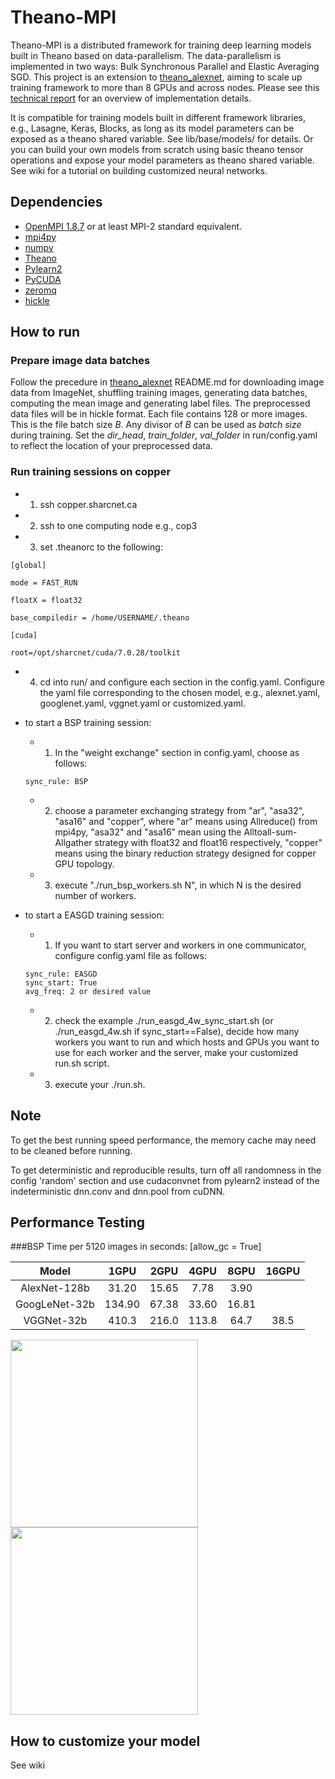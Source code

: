 # Theano-MPI
Theano-MPI is a distributed framework for training deep learning models built in Theano based on data-parallelism. 
The data-parallelism is implemented in two ways: Bulk Synchronous Parallel and Elastic Averaging SGD. This project is an extension to [theano_alexnet](https://github.com/uoguelph-mlrg/theano_alexnet), aiming to scale up training framework to more than 8 GPUs and across nodes. Please see this [technical report](http://arxiv.org/abs/1605.08325) for an overview of implementation details.

It is compatible for training models built in different framework libraries, e.g., Lasagne, Keras, Blocks, as long as its model parameters can be exposed as a theano shared variable. See lib/base/models/ for details. Or you can build your own models from scratch using basic theano tensor operations and expose your model parameters as theano shared variable. See wiki for a tutorial on building customized neural networks.



## Dependencies
* [OpenMPI 1.8.7](http://www.open-mpi.org/) or at least MPI-2 standard equivalent.
* [mpi4py](https://pypi.python.org/pypi/mpi4py)
* [numpy](http://www.numpy.org/)
* [Theano](http://deeplearning.net/software/theano/)
* [Pylearn2](http://deeplearning.net/software/pylearn2/)
* [PyCUDA](http://mathema.tician.de/software/pycuda/)
* [zeromq](http://zeromq.org/bindings:python)
* [hickle](https://github.com/telegraphic/hickle)

## How to run

### Prepare image data batches
Follow the precedure in [theano_alexnet](https://github.com/uoguelph-mlrg/theano_alexnet) README.md for downloading image data from ImageNet, shuffling training images, generating data batches, computing the mean image and generating label files. The preprocessed data files will be in hickle format. Each file contains 128 or more images. This is the file batch size *B*. Any divisor of *B* can be used as *batch size* during training. Set the *dir_head*, *train_folder*, *val_folder* in run/config.yaml to reflect the location of your preprocessed data.

### Run training sessions on copper
- 1. ssh copper.sharcnet.ca
- 2. ssh to one computing node e.g., cop3
- 3. set .theanorc to the following:
```
[global]

mode = FAST_RUN

floatX = float32

base_compiledir = /home/USERNAME/.theano

[cuda]

root=/opt/sharcnet/cuda/7.0.28/toolkit
```
- 4. cd into run/ and configure each section in the config.yaml. Configure the yaml file corresponding to the chosen model, e.g., alexnet.yaml, googlenet.yaml, vggnet.yaml or customized.yaml.
- to start a BSP training session: 
  - 1) In the "weight exchange" section in config.yaml, choose as follows:
  ```
  sync_rule: BSP
  ```
  - 2) choose a parameter exchanging strategy from "ar", "asa32", "asa16" and "copper", where "ar" means using Allreduce() from mpi4py, "asa32" and "asa16" mean using the Alltoall-sum-Allgather strategy with float32 and float16 respectively, "copper" means using the binary reduction strategy designed for copper GPU topology.
  - 3) execute "./run_bsp_workers.sh N", in which N is the desired number of workers.

- to start a EASGD training session: 
  - 1) If you want to start server and workers in one communicator, configure config.yaml file as follows:
   ```
   sync_rule: EASGD
   sync_start: True 
   avg_freq: 2 or desired value
   ```
  - 2) check the example ./run_easgd_4w_sync_start.sh (or ./run_easgd_4w.sh if sync_start==False),  decide how many workers you want to run and which hosts and GPUs you want to use for each worker and the server, make your customized run.sh script. 
  - 3) execute your ./run.sh.

## Note

To get the best running speed performance, the memory cache may need to be cleaned before running.

To get deterministic and reproducible results, turn off all randomness in the config 'random' section and use cudaconvnet from pylearn2 instead of the indeterministic dnn.conv and dnn.pool from cuDNN.

## Performance Testing

###BSP
Time per 5120 images in seconds: [allow_gc = True]

| Model | 1GPU  | 2GPU  | 4GPU  | 8GPU  | 16GPU |
| :---: | :---: | :---: | :---: | :---: | :---: |
| AlexNet-128b | 31.20 | 15.65 | 7.78 | 3.90 | |
| GoogLeNet-32b | 134.90 | 67.38 | 33.60 | 16.81 | |
| VGGNet-32b | 410.3 | 216.0 | 113.8 | 64.7 | 38.5 |

<img src=https://github.com/uoguelph-mlrg/Parallel-training/raw/add-EASGD/show/val_a.png width=300/>
<img src=https://github.com/uoguelph-mlrg/Parallel-training/raw/add-EASGD/show/val_g.png width=300/>

## How to customize your model

See wiki
